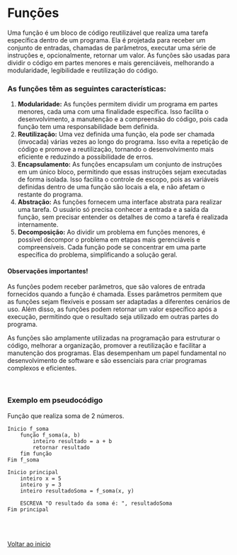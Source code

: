# Funções 

Uma função é um bloco de código reutilizável que realiza uma tarefa específica dentro de um programa. Ela é projetada para receber um conjunto de entradas, chamadas de parâmetros, executar uma série de instruções e, opcionalmente, retornar um valor. As funções são usadas para dividir o código em partes menores e mais gerenciáveis, melhorando a modularidade, legibilidade e reutilização do código.

### As funções têm as seguintes características:
1. **Modularidade:** As funções permitem dividir um programa em partes menores, cada uma com uma finalidade específica. Isso facilita o desenvolvimento, a manutenção e a compreensão do código, pois cada função tem uma responsabilidade bem definida.
2. **Reutilização:** Uma vez definida uma função, ela pode ser chamada (invocada) várias vezes ao longo do programa. Isso evita a repetição de código e promove a reutilização, tornando o desenvolvimento mais eficiente e reduzindo a possibilidade de erros.
3. **Encapsulamento:** As funções encapsulam um conjunto de instruções em um único bloco, permitindo que essas instruções sejam executadas de forma isolada. Isso facilita o controle de escopo, pois as variáveis definidas dentro de uma função são locais a ela, e não afetam o restante do programa.
4. **Abstração:** As funções fornecem uma interface abstrata para realizar uma tarefa. O usuário só precisa conhecer a entrada e a saída da função, sem precisar entender os detalhes de como a tarefa é realizada internamente.
5. **Decomposição:** Ao dividir um problema em funções menores, é possível decompor o problema em etapas mais gerenciáveis e compreensíveis. Cada função pode se concentrar em uma parte específica do problema, simplificando a solução geral.

#### Observações importantes! 
As funções podem receber parâmetros, que são valores de entrada fornecidos quando a função é chamada. Esses parâmetros permitem que as funções sejam flexíveis e possam ser adaptadas a diferentes cenários de uso. Além disso, as funções podem retornar um valor específico após a execução, permitindo que o resultado seja utilizado em outras partes do programa.

As funções são amplamente utilizadas na programação para estruturar o código, melhorar a organização, promover a reutilização e facilitar a manutenção dos programas. Elas desempenham um papel fundamental no desenvolvimento de software e são essenciais para criar programas complexos e eficientes.

<br>

### Exemplo em pseudocódigo 
Função que realiza soma de 2 números.

```
Inicio f_soma
	função f_soma(a, b)
	    inteiro resultado = a + b
	    retornar resultado
	fim função
Fim f_soma

Inicio principal
	inteiro x = 5
	inteiro y = 3
	inteiro resultadoSoma = f_soma(x, y)
	
	ESCREVA "O resultado da soma é: ", resultadoSoma
Fim principal
```

<br>

<br>

[Voltar ao inicio](/README.md)